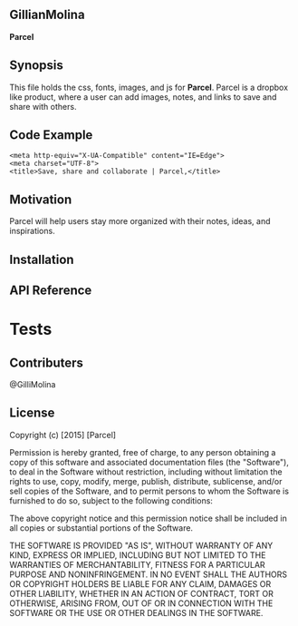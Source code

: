 ## GillianMolina
**Parcel**

## Synopsis
This file holds the css, fonts, images, and js for **Parcel**. Parcel is a dropbox like product, where a user can add images, notes, and links to save and share with others. 

## Code Example

<!DOCTYPE html>
<html lang="en-us"
<head>

	<meta http-equiv="X-UA-Compatible" content="IE=Edge">
	<meta charset="UTF-8">
	<title>Save, share and collaborate | Parcel,</title>

## Motivation

Parcel will help users stay more organized with their notes, ideas, and inspirations. 

## Installation

## API Reference

# Tests

## Contributers
@GilliMolina

## License

Copyright (c) [2015] [Parcel]

Permission is hereby granted, free of charge, to any person obtaining a copy
of this software and associated documentation files (the "Software"), to deal
in the Software without restriction, including without limitation the rights
to use, copy, modify, merge, publish, distribute, sublicense, and/or sell
copies of the Software, and to permit persons to whom the Software is
furnished to do so, subject to the following conditions:

The above copyright notice and this permission notice shall be included in all
copies or substantial portions of the Software.

THE SOFTWARE IS PROVIDED "AS IS", WITHOUT WARRANTY OF ANY KIND, EXPRESS OR
IMPLIED, INCLUDING BUT NOT LIMITED TO THE WARRANTIES OF MERCHANTABILITY,
FITNESS FOR A PARTICULAR PURPOSE AND NONINFRINGEMENT. IN NO EVENT SHALL THE
AUTHORS OR COPYRIGHT HOLDERS BE LIABLE FOR ANY CLAIM, DAMAGES OR OTHER
LIABILITY, WHETHER IN AN ACTION OF CONTRACT, TORT OR OTHERWISE, ARISING FROM,
OUT OF OR IN CONNECTION WITH THE SOFTWARE OR THE USE OR OTHER DEALINGS IN THE
SOFTWARE.
